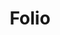 ---
title: Folio
slug: folio
excerpt: Folio is a Gridsome starter that can be used to showcase your work. It is setup to pull from multiple sources including Sanity.io for the projects, clients, testimonials and blog.
platform: Gridsome
group: jamstack
order: 1
demo_url: 
repo_url: https://github.com/SmokeyFro/london
requirements: Gridsome 0.7x
type: Blog
release_date: Feb, 2020
thumb: /media/themes/folio-thumb.jpg
image: /media/themes/folio-full.jpg
download_theme: "https://github.com/smokeyfro/sf-files/raw/master/london.zip"
download_source: ""
gallery:
searchTerms: gridsome, themes, ghost
---